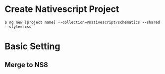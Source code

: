 # Create Nativescript Project 
```
$ ng new [project name] --collection=@nativescript/schematics --shared --style=scss
```

# Basic Setting
## Merge to NS8
